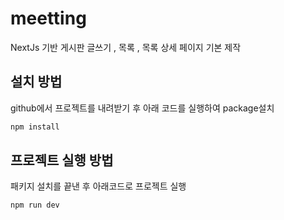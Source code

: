 # meetting
NextJs 기반 게시판
글쓰기 , 목록 , 목록 상세 페이지 기본 제작

## 설치 방법
github에서 프로젝트를 내려받기 후 아래 코드를 실행하여 package설치
```bash
npm install
```

## 프로젝트 실행 방법
패키지 설치를 끝낸 후 아래코드로 프로젝트 실행
```bash
npm run dev
```
